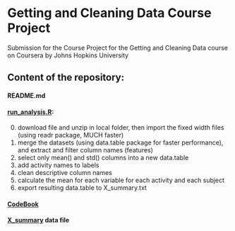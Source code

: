 # Getting and Cleaning Data Course Project
Submission for the Course Project for the Getting and Cleaning Data course on Coursera by Johns Hopkins University

## Content of the repository:
#### README.md
#### <a href="https://github.com/paesibassi/GetCleanDataProject/blob/master/run_analysis.R">run_analysis.R</a>:

0. download file and unzip in local folder, then import the fixed width files (using readr package, MUCH faster)
1. merge the datasets (using data.table package for faster performance), and extract and filter column names (features)
2. select only mean() and std() columns into a new data.table
3. add activity names to labels
4. clean descriptive column names
5. calculate the mean for each variable for each activity and each subject
6. export resulting data.table to X_summary.txt

#### <a href="https://github.com/paesibassi/GetCleanDataProject/blob/master/CodeBook.md">CodeBook</a>
#### <a href="https://github.com/paesibassi/GetCleanDataProject/blob/master/X_summary.txt">X_summary</a> data file
